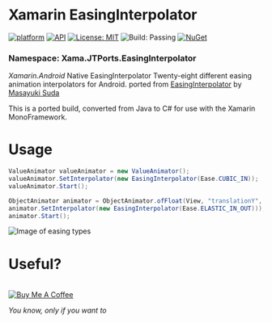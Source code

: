
# Xamarin EasingInterpolator
[![platform](https://img.shields.io/badge/platform-Xamarin.Android-brightgreen.svg)](https://www.xamarin.com/)
[![API](https://img.shields.io/badge/API-14%2B-orange.svg?style=flat)](https://android-arsenal.com/api?level=14s)
[![License: MIT](https://img.shields.io/badge/License-MIT-blue.svg)](https://opensource.org/licenses/MIT)
![Build: Passing](https://img.shields.io/badge/Build-Passing-green.svg)
[![NuGet](https://img.shields.io/nuget/v/Xama.JTPorts.EasingInterpolator.svg?label=NuGet)](https://www.nuget.org/packages/Xama.JTPorts.EasingInterpolator)

### Namespace: Xama.JTPorts.EasingInterpolator

_Xamarin.Android_ Native EasingInterpolator Twenty-eight different easing animation interpolators for Android. ported from [EasingInterpolator](https://github.com/MasayukiSuda/EasingInterpolator) by [Masayuki Suda](https://github.com/MasayukiSuda)

This is a ported build, converted from Java to C# for use with the Xamarin MonoFramework.

# Usage

```cs
ValueAnimator valueAnimator = new ValueAnimator();
valueAnimator.SetInterpolator(new EasingInterpolator(Ease.CUBIC_IN));
valueAnimator.Start();

ObjectAnimator animator = ObjectAnimator.ofFloat(View, "translationY", 0, 300);
animator.SetInterpolator(new EasingInterpolator(Ease.ELASTIC_IN_OUT)));
animator.Start();
```

![Image of easing types](https://github.com/DigitalSa1nt/Xama.JTPorts.EasingInterpolator/blob/master/images/easingdiagram.png?raw=true)

# Useful?
<br />
<a href="https://www.buymeacoffee.com/digitalsa1nt" target="_blank"><img src="https://www.buymeacoffee.com/assets/img/custom_images/purple_img.png" alt="Buy Me A Coffee" style="height: auto !important;width: auto !important;" ></a>

 _You know, only if you want to_
